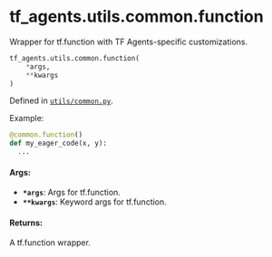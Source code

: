 <div itemscope itemtype="http://developers.google.com/ReferenceObject">
<meta itemprop="name" content="tf_agents.utils.common.function" />
<meta itemprop="path" content="Stable" />
</div>

# tf_agents.utils.common.function

Wrapper for tf.function with TF Agents-specific customizations.

``` python
tf_agents.utils.common.function(
    *args,
    **kwargs
)
```



Defined in [`utils/common.py`](https://github.com/tensorflow/agents/tree/master/tf_agents/utils/common.py).

<!-- Placeholder for "Used in" -->

Example:

```python
@common.function()
def my_eager_code(x, y):
  ...
```

#### Args:

* <b>`*args`</b>: Args for tf.function.
* <b>`**kwargs`</b>: Keyword args for tf.function.


#### Returns:

A tf.function wrapper.